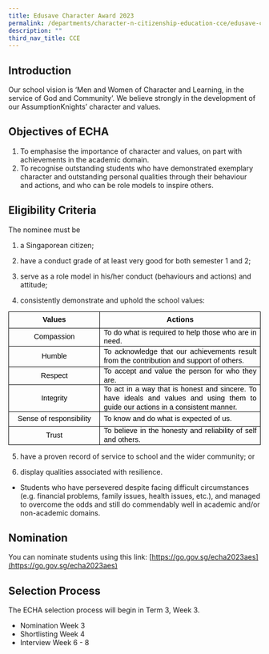 ```yaml
---
title: Edusave Character Award 2023
permalink: /departments/character-n-citizenship-education-cce/edusave-character-award-2023/
description: ""
third_nav_title: CCE
---
```

Introduction
------------

Our school vision is ‘Men and Women of Character and Learning, in the service of God and Community’. We believe strongly in the development of our AssumptionKnights’ character and values.  

Objectives of ECHA
------------------

1.  To emphasise the importance of character and values, on part with achievements in the academic domain.
2.  To recognise outstanding students who have demonstrated exemplary character and outstanding personal qualities through their behaviour and actions, and who can be role models to inspire others.
    

Eligibility Criteria
--------------------

The nominee must be  

1.  a Singaporean citizen;
    
2.  have a conduct grade of at least very good for both semester 1 and 2;
    
3.  serve as a role model in his/her conduct (behaviours and actions) and attitude;
    
4.  consistently demonstrate and uphold the school values:&nbsp;
    

<table class="ive_eobj_center" style="margin: auto; outline: 0px; padding: 0px; clear: both; border-collapse: collapse; border: none;"><colgroup style="margin: 0px; outline: 0px; padding: 0px;"><col width="216" style="margin: 0px; outline: 0px; padding: 0px;"><col width="408" style="margin: 0px; outline: 0px; padding: 0px;"></colgroup><tbody style="margin: 0px; outline: 0px; padding: 0px;"><tr style="margin: 0px; outline: 0px; padding: 0px; height: 24.7pt;"><td style="margin: 0px; outline: 0px; padding: 0pt 5.4pt; border-width: 0.5pt; border-style: solid; border-color: rgb(0, 0, 0); vertical-align: middle; overflow: hidden; overflow-wrap: break-word;"><p dir="ltr" style="margin: 0pt 0px; outline: 0px; padding: 0px; line-height: 1.2; color: rgb(88, 89, 91); font-family: Lato, sans-serif; font-size: 16px; font-weight: normal; text-align: center;"><span style="margin: 0px; outline: 0px; padding: 0px; font-size: 11pt; font-family: Arial; color: rgb(0, 0, 0); background-color: transparent; font-weight: 700; font-variant-numeric: normal; font-variant-east-asian: normal; vertical-align: baseline; white-space: pre-wrap;">Values</span></p></td><td style="margin: 0px; outline: 0px; padding: 0pt 5.4pt; border-width: 0.5pt; border-style: solid; border-color: rgb(0, 0, 0); vertical-align: middle; overflow: hidden; overflow-wrap: break-word;"><p dir="ltr" style="margin: 0pt 0px; outline: 0px; padding: 0px; line-height: 1.2; color: rgb(88, 89, 91); font-family: Lato, sans-serif; font-size: 16px; font-weight: normal; text-align: center;"><span style="margin: 0px; outline: 0px; padding: 0px; font-size: 11pt; font-family: Arial; color: rgb(0, 0, 0); background-color: transparent; font-weight: 700; font-variant-numeric: normal; font-variant-east-asian: normal; vertical-align: baseline; white-space: pre-wrap;">Actions</span></p></td></tr><tr style="margin: 0px; outline: 0px; padding: 0px; height: 19.75pt;"><td style="margin: 0px; outline: 0px; padding: 0pt 5.4pt; border-width: 0.5pt; border-style: solid; border-color: rgb(0, 0, 0); vertical-align: middle; overflow: hidden; overflow-wrap: break-word;"><p dir="ltr" style="margin: 0pt 0px; outline: 0px; padding: 0px; line-height: 1.2; color: rgb(88, 89, 91); font-family: Lato, sans-serif; font-size: 16px; font-weight: normal; text-align: center;"><span style="margin: 0px; outline: 0px; padding: 0px; font-size: 11pt; font-family: Arial; color: rgb(0, 0, 0); background-color: transparent; font-variant-numeric: normal; font-variant-east-asian: normal; vertical-align: baseline; white-space: pre-wrap;">Compassion</span></p></td><td style="margin: 0px; outline: 0px; padding: 0pt 5.4pt; border-width: 0.5pt; border-style: solid; border-color: rgb(0, 0, 0); vertical-align: middle; overflow: hidden; overflow-wrap: break-word;"><p dir="ltr" style="margin: 0pt 0px; outline: 0px; padding: 0px; line-height: 1.2; color: rgb(88, 89, 91); font-family: Lato, sans-serif; font-size: 16px; font-weight: normal; text-align: justify;"><span style="margin: 0px; outline: 0px; padding: 0px; font-size: 11pt; font-family: Arial; color: rgb(0, 0, 0); background-color: transparent; font-variant-numeric: normal; font-variant-east-asian: normal; vertical-align: baseline; white-space: pre-wrap;">To do what is required to help those who are in need.</span></p></td></tr><tr style="margin: 0px; outline: 0px; padding: 0px; height: 31pt;"><td style="margin: 0px; outline: 0px; padding: 0pt 5.4pt; border-width: 0.5pt; border-style: solid; border-color: rgb(0, 0, 0); vertical-align: middle; overflow: hidden; overflow-wrap: break-word;"><p dir="ltr" style="margin: 0pt 0px; outline: 0px; padding: 0px; line-height: 1.2; color: rgb(88, 89, 91); font-family: Lato, sans-serif; font-size: 16px; font-weight: normal; text-align: center;"><span style="margin: 0px; outline: 0px; padding: 0px; font-size: 11pt; font-family: Arial; color: rgb(0, 0, 0); background-color: transparent; font-variant-numeric: normal; font-variant-east-asian: normal; vertical-align: baseline; white-space: pre-wrap;">Humble</span></p></td><td style="margin: 0px; outline: 0px; padding: 0pt 5.4pt; border-width: 0.5pt; border-style: solid; border-color: rgb(0, 0, 0); vertical-align: middle; overflow: hidden; overflow-wrap: break-word;"><p dir="ltr" style="margin: 0pt 0px; outline: 0px; padding: 0px; line-height: 1.2; color: rgb(88, 89, 91); font-family: Lato, sans-serif; font-size: 16px; font-weight: normal; text-align: justify;"><span style="margin: 0px; outline: 0px; padding: 0px; font-size: 11pt; font-family: Arial; color: rgb(0, 0, 0); background-color: transparent; font-variant-numeric: normal; font-variant-east-asian: normal; vertical-align: baseline; white-space: pre-wrap;">To acknowledge that our achievements result from the contribution and support of others.</span></p></td></tr><tr style="margin: 0px; outline: 0px; padding: 0px; height: 17.95pt;"><td style="margin: 0px; outline: 0px; padding: 0pt 5.4pt; border-width: 0.5pt; border-style: solid; border-color: rgb(0, 0, 0); vertical-align: middle; overflow: hidden; overflow-wrap: break-word;"><p dir="ltr" style="margin: 0pt 0px; outline: 0px; padding: 0px; line-height: 1.2; color: rgb(88, 89, 91); font-family: Lato, sans-serif; font-size: 16px; font-weight: normal; text-align: center;"><span style="margin: 0px; outline: 0px; padding: 0px; font-size: 11pt; font-family: Arial; color: rgb(0, 0, 0); background-color: transparent; font-variant-numeric: normal; font-variant-east-asian: normal; vertical-align: baseline; white-space: pre-wrap;">Respect</span></p></td><td style="margin: 0px; outline: 0px; padding: 0pt 5.4pt; border-width: 0.5pt; border-style: solid; border-color: rgb(0, 0, 0); vertical-align: middle; overflow: hidden; overflow-wrap: break-word;"><p dir="ltr" style="margin: 0pt 0px; outline: 0px; padding: 0px; line-height: 1.2; color: rgb(88, 89, 91); font-family: Lato, sans-serif; font-size: 16px; font-weight: normal; text-align: justify;"><span style="margin: 0px; outline: 0px; padding: 0px; font-size: 11pt; font-family: Arial; color: rgb(0, 0, 0); background-color: transparent; font-variant-numeric: normal; font-variant-east-asian: normal; vertical-align: baseline; white-space: pre-wrap;">To accept and value the person for who they are.</span></p></td></tr><tr style="margin: 0px; outline: 0px; padding: 0px; height: 30.55pt;"><td style="margin: 0px; outline: 0px; padding: 0pt 5.4pt; border-width: 0.5pt; border-style: solid; border-color: rgb(0, 0, 0); vertical-align: middle; overflow: hidden; overflow-wrap: break-word;"><p dir="ltr" style="margin: 0pt 0px; outline: 0px; padding: 0px; line-height: 1.2; color: rgb(88, 89, 91); font-family: Lato, sans-serif; font-size: 16px; font-weight: normal; text-align: center;"><span style="margin: 0px; outline: 0px; padding: 0px; font-size: 11pt; font-family: Arial; color: rgb(0, 0, 0); background-color: transparent; font-variant-numeric: normal; font-variant-east-asian: normal; vertical-align: baseline; white-space: pre-wrap;">Integrity</span></p></td><td style="margin: 0px; outline: 0px; padding: 0pt 5.4pt; border-width: 0.5pt; border-style: solid; border-color: rgb(0, 0, 0); vertical-align: middle; overflow: hidden; overflow-wrap: break-word;"><p dir="ltr" style="margin: 0pt 0px; outline: 0px; padding: 0px; line-height: 1.2; color: rgb(88, 89, 91); font-family: Lato, sans-serif; font-size: 16px; font-weight: normal; text-align: justify;"><span style="margin: 0px; outline: 0px; padding: 0px; font-size: 11pt; font-family: Arial; color: rgb(0, 0, 0); background-color: transparent; font-variant-numeric: normal; font-variant-east-asian: normal; vertical-align: baseline; white-space: pre-wrap;">To act in a way that is honest and sincere. To have ideals and values and using them to guide our actions in a consistent manner.</span></p></td></tr><tr style="margin: 0px; outline: 0px; padding: 0px; height: 22pt;"><td style="margin: 0px; outline: 0px; padding: 0pt 5.4pt; border-width: 0.5pt; border-style: solid; border-color: rgb(0, 0, 0); vertical-align: middle; overflow: hidden; overflow-wrap: break-word;"><p dir="ltr" style="margin: 0pt 0px; outline: 0px; padding: 0px; line-height: 1.2; color: rgb(88, 89, 91); font-family: Lato, sans-serif; font-size: 16px; font-weight: normal; text-align: center;"><span style="margin: 0px; outline: 0px; padding: 0px; font-size: 11pt; font-family: Arial; color: rgb(0, 0, 0); background-color: transparent; font-variant-numeric: normal; font-variant-east-asian: normal; vertical-align: baseline; white-space: pre-wrap;">Sense of responsibility</span></p></td><td style="margin: 0px; outline: 0px; padding: 0pt 5.4pt; border-width: 0.5pt; border-style: solid; border-color: rgb(0, 0, 0); vertical-align: middle; overflow: hidden; overflow-wrap: break-word;"><p dir="ltr" style="margin: 0pt 0px; outline: 0px; padding: 0px; line-height: 1.2; color: rgb(88, 89, 91); font-family: Lato, sans-serif; font-size: 16px; font-weight: normal; text-align: justify;"><span style="margin: 0px; outline: 0px; padding: 0px; font-size: 11pt; font-family: Arial; color: rgb(0, 0, 0); background-color: transparent; font-variant-numeric: normal; font-variant-east-asian: normal; vertical-align: baseline; white-space: pre-wrap;">To know and do what is expected of us.</span></p></td></tr><tr style="margin: 0px; outline: 0px; padding: 0px; height: 17.95pt;"><td style="margin: 0px; outline: 0px; padding: 0pt 5.4pt; border-width: 0.5pt; border-style: solid; border-color: rgb(0, 0, 0); vertical-align: middle; overflow: hidden; overflow-wrap: break-word;"><p dir="ltr" style="margin: 0pt 0px; outline: 0px; padding: 0px; line-height: 1.2; color: rgb(88, 89, 91); font-family: Lato, sans-serif; font-size: 16px; font-weight: normal; text-align: center;"><span style="margin: 0px; outline: 0px; padding: 0px; font-size: 11pt; font-family: Arial; color: rgb(0, 0, 0); background-color: transparent; font-variant-numeric: normal; font-variant-east-asian: normal; vertical-align: baseline; white-space: pre-wrap;">Trust</span></p></td><td style="margin: 0px; outline: 0px; padding: 0pt 5.4pt; border-width: 0.5pt; border-style: solid; border-color: rgb(0, 0, 0); vertical-align: middle; overflow: hidden; overflow-wrap: break-word;"><p dir="ltr" style="margin: 0pt 0px; outline: 0px; padding: 0px; line-height: 1.2; color: rgb(88, 89, 91); font-family: Lato, sans-serif; font-size: 16px; font-weight: normal; text-align: justify;"><span style="margin: 0px; outline: 0px; padding: 0px; font-size: 11pt; font-family: Arial; color: rgb(0, 0, 0); background-color: transparent; font-variant-numeric: normal; font-variant-east-asian: normal; vertical-align: baseline; white-space: pre-wrap;">To believe in the honesty and reliability of self and others.</span></p></td></tr></tbody></table>

  

5.  have a proven record of service to school and the wider community; or
    
6.  display qualities associated with resilience.
    

*   Students who have persevered despite facing difficult circumstances (e.g. financial problems, family issues, health issues, etc.), and managed to overcome the odds and still do commendably well in academic and/or non-academic domains.
    

Nomination
----------

You can nominate students using this link: [https://go.gov.sg/echa2023aes](https://go.gov.sg/echa2023aes)

  

Selection Process
-----------------

The ECHA selection process will begin in Term 3, Week 3.  

*   Nomination Week 3
*   Shortlisting Week 4
*   Interview Week 6 - 8